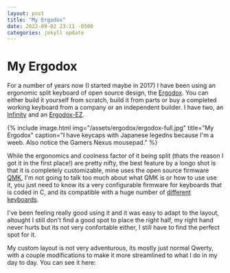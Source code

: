 ```yaml
---
layout: post
title: "My Ergodox"
date: 2022-09-02 23:11 -0500
categories: jekyll update
---
```


<style type="text/css">
    .image-wrapper {
    text-align: right;

    .image-caption {
        color: red;
        margin-top: $spacing-unit / 3;
        background-color: red;
    }
}
</style>


# My Ergodox

For a number of years now (I started maybe in 2017) I have been using an ergonomic split keyboard of open source design, the [Ergodox](https://www.ergodox.io/). You can either build it yourself from scratch, build it from parts or buy a completed working keyboard from a company or an independent builder. I have two, an [Infinity](https://drop.com/buy/infinity-ergodox) and an [Ergodox-EZ](https://ergodox-ez.com/).

{% include image.html
    img="/assets/ergodox/ergodox-full.jpg"
    title="My Ergodox"
    caption="I have keycaps with Japanese legedns because I'm a weeb. Also notice the Gamers Nexus mousepad." %}

While the ergonomics and coolness factor of it being split (thats the reason I got it in the first place!) are pretty nifty, the best feature by a longo shot is that it is completely customizable, mine uses the open source firmware [QMK](https://qmk.fm/), I'm not going to talk too much about what QMK is or how to use use it, you just need to know its a very configurable firmware for keyboards that is coded in C, and its compatible with a huge number of [different keyboards](https://qmk.fm/keyboards/).

I've been feeling really good using it and it was easy to adapt to the layout, altought I still don't find a good spot to place the right half, my right hand never hurts but its not very confortable either, I still have to find the perfect spot for it.

My custom layout is not very adventurous, its mostly just normal Qwerty, with a couple modifications to make it more streamlined to what I do in my day to day. You can see it here:
